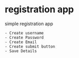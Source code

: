 # registration app
simple registration app 

    - Create username
    - Create Password 
    - Create Email
    - Create submit button
    - Save Details


